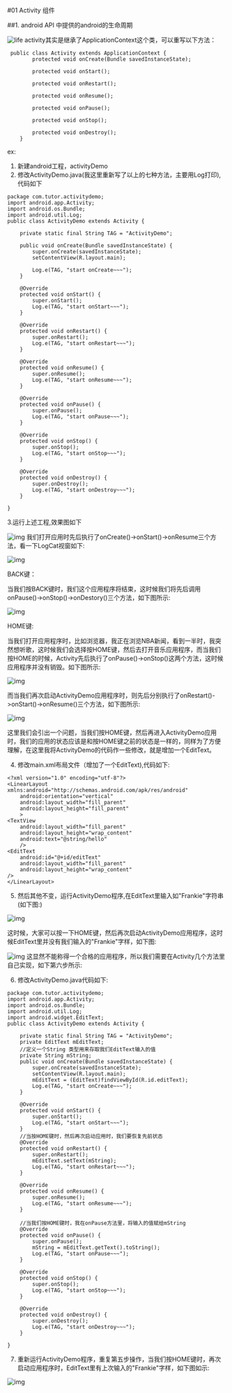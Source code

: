 #01 Activity 组件

##1. android API 中提供的android的生命周期

![life](../img/01_1.gif)
activity其实是继承了ApplicationContext这个类，可以重写以下方法：

```
 public class Activity extends ApplicationContext {
        protected void onCreate(Bundle savedInstanceState);
        
        protected void onStart();   
        
        protected void onRestart();
        
        protected void onResume();
        
        protected void onPause();
        
        protected void onStop();
        
        protected void onDestroy();
    }
```

ex:
1. 新建android工程，activityDemo
2. 修改ActivityDemo.java(我这里重新写了以上的七种方法，主要用Log打印),代码如下

```
package com.tutor.activitydemo;
import android.app.Activity;
import android.os.Bundle;
import android.util.Log;
public class ActivityDemo extends Activity {
   
    private static final String TAG = "ActivityDemo";
    
    public void onCreate(Bundle savedInstanceState) {
        super.onCreate(savedInstanceState);
        setContentView(R.layout.main);
        
        Log.e(TAG, "start onCreate~~~");
    }
    
    @Override
    protected void onStart() {
        super.onStart();
        Log.e(TAG, "start onStart~~~");
    }
    
    @Override
    protected void onRestart() {
        super.onRestart();
        Log.e(TAG, "start onRestart~~~");
    }
    
    @Override
    protected void onResume() {
        super.onResume();
        Log.e(TAG, "start onResume~~~");
    }
    
    @Override
    protected void onPause() {
        super.onPause();
        Log.e(TAG, "start onPause~~~");
    }
    
    @Override
    protected void onStop() {
        super.onStop();
        Log.e(TAG, "start onStop~~~");
    }
    
    @Override
    protected void onDestroy() {
        super.onDestroy();
        Log.e(TAG, "start onDestroy~~~");
    }
    
}
```
3.运行上述工程,效果图如下

![img](../img/01_2.gif)
我们打开应用时先后执行了onCreate()->onStart()->onResume三个方法，看一下LogCat视窗如下:

![img](../img/01_3.gif)

BACK键：

当我们按BACK键时，我们这个应用程序将结束，这时候我们将先后调用onPause()->onStop()->onDestory()三个方法，如下图所示:

![img](../img/01_4.gif)

HOME键:

当我们打开应用程序时，比如浏览器，我正在浏览NBA新闻，看到一半时，我突然想听歌，这时候我们会选择按HOME键，然后去打开音乐应用程序，而当我们按HOME的时候，Activity先后执行了onPause()->onStop()这两个方法，这时候应用程序并没有销毁。如下图所示:

![img](../img/01_5.gif)

而当我们再次启动ActivityDemo应用程序时，则先后分别执行了onRestart()->onStart()->onResume()三个方法，如下图所示:

![img](../img/01_6.gif)

这里我们会引出一个问题，当我们按HOME键，然后再进入ActivityDemo应用时，我们的应用的状态应该是和按HOME键之前的状态是一样的，同样为了方便理解，在这里我将ActivityDemo的代码作一些修改，就是增加一个EditText。


4. 修改main.xml布局文件（增加了一个EditText),代码如下:
```
<?xml version="1.0" encoding="utf-8"?>
<LinearLayout xmlns:android="http://schemas.android.com/apk/res/android"
    android:orientation="vertical"
    android:layout_width="fill_parent"
    android:layout_height="fill_parent"
    >
<TextView  
    android:layout_width="fill_parent" 
    android:layout_height="wrap_content" 
    android:text="@string/hello"
    />
<EditText
    android:id="@+id/editText"
    android:layout_width="fill_parent"
    android:layout_height="wrap_content"
/>
</LinearLayout>

```

5. 然后其他不变，运行ActivityDemo程序,在EditText里输入如"Frankie"字符串(如下图:)

![img](../img/01_7.gif)

这时候，大家可以按一下HOME键，然后再次启动ActivityDemo应用程序，这时候EditText里并没有我们输入的"Frankie"字样，如下图:

![img](../img/01_8.gif)
这显然不能称得一个合格的应用程序，所以我们需要在Activity几个方法里自己实现，如下第六步所示:

6. 修改ActivityDemo.java代码如下:
```
package com.tutor.activitydemo;
import android.app.Activity;
import android.os.Bundle;
import android.util.Log;
import android.widget.EditText;
public class ActivityDemo extends Activity {
   
    private static final String TAG = "ActivityDemo";
    private EditText mEditText;
    //定义一个String 类型用来存取我们EditText输入的值
    private String mString;
    public void onCreate(Bundle savedInstanceState) {
        super.onCreate(savedInstanceState);
        setContentView(R.layout.main);
        mEditText = (EditText)findViewById(R.id.editText);
        Log.e(TAG, "start onCreate~~~");
    }
    
    @Override
    protected void onStart() {
        super.onStart();
        Log.e(TAG, "start onStart~~~");
    }
    //当按HOME键时，然后再次启动应用时，我们要恢复先前状态
    @Override
    protected void onRestart() {
        super.onRestart();
        mEditText.setText(mString);
        Log.e(TAG, "start onRestart~~~");
    }
    
    @Override
    protected void onResume() {
        super.onResume();
        Log.e(TAG, "start onResume~~~");
    }
    
    //当我们按HOME键时，我在onPause方法里，将输入的值赋给mString
    @Override
    protected void onPause() {
        super.onPause();
        mString = mEditText.getText().toString();
        Log.e(TAG, "start onPause~~~");
    }
    
    @Override
    protected void onStop() {
        super.onStop();
        Log.e(TAG, "start onStop~~~");
    }
    
    @Override
    protected void onDestroy() {
        super.onDestroy();
        Log.e(TAG, "start onDestroy~~~");
    }
    
}
```

7. 重新运行ActivityDemo程序，重复第五步操作，当我们按HOME键时，再次启动应用程序时，EditText里有上次输入的"Frankie"字样，如下图如示:

![img](../img/01_9.gif)